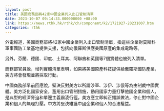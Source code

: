```yaml
---
layout: post
title: 美國商務部將42家中國企業列入出口管制清單
date: 2023-10-07 09:14:33.000000000 +08:00
link: https://news.rthk.hk/rthk/ch/component/k2/1721927-20231007.htm
categories: rthk
---
```


外電報道，美國商務部將42家中國企業列入出口管制清單，指這些企業對莫斯科軍事國防工業基地提供支援，包括向俄羅斯供應美國原產的集成電路等。

另外，芬蘭、德國、印度、土耳其、阿聯酋和英國等7個實體也被列入清單。

商務部官員說，增列實體清單表明，如果將美國原產科技提供給俄羅斯國防產業，美方將會發現並將採取行動。

中國商務部早前回應說，堅決反對美方以所謂涉軍、涉伊、涉俄等為由制裁中國實體。美方泛化國家安全，濫用出口管制措施，動用國家力量打擊他國企業和個人，是典型的經濟脅迫和單邊主義霸淩行徑。美方應立即糾正錯誤做法，停止對中國企業和個人的無理打壓。中方將堅決維護中國企業和個人的合法權益。
